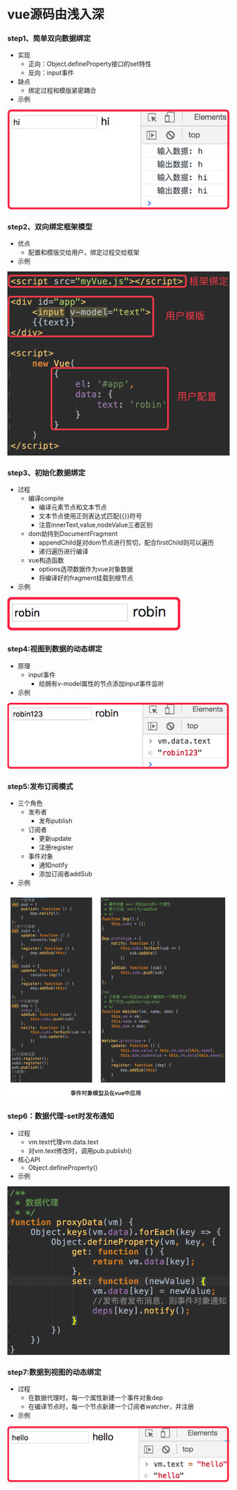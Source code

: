 # vue源码由浅入深
### step1、简单双向数据绑定
+ 实现
    + 正向：Object.defineProperty接口的set特性
    + 反向：input事件
+ 缺点
    + 绑定过程和模版紧密耦合
+ 示例

![avatar](./images/1.png)
### step2、双向绑定框架模型
+ 优点
    + 配置和模版交给用户，绑定过程交给框架
+ 示例

![avatar](./images/2.png)

### step3、初始化数据绑定
+ 过程
    + 编译compile
        + 编译元素节点和文本节点
        + 文本节点使用正则表达式匹配{{}}符号
        + 注意innerText,value,nodeValue三者区别
    + dom劫持到DocumentFragment
        + appendChild是对dom节点进行剪切，配合firstChild则可以遍历
        + 递归遍历进行编译
    + vue构造函数
        + options选项数据作为vue对象数据
        + 将编译好的fragment挂载到根节点
+ 示例

![avatar](./images/3.png)

### step4:视图到数据的动态绑定
+ 原理
    + input事件
        + 给拥有v-model属性的节点添加input事件监听
+ 示例

![avatar](./images/4.png)

### step5:发布订阅模式
+ 三个角色
    + 发布者
        + 发布publish
    + 订阅者
        + 更新update
        + 注册register
    + 事件对象
        + 通知notify
        + 添加订阅者addSub
+ 示例

![avatar](./images/5.png)
### step6：数据代理-set时发布通知
+ 过程
    + vm.text代理vm.data.text
    + 对vm.text修改时，调用pub.publish()
+ 核心API
    + Object.defineProperty()
+ 示例

![avatar](./images/6.png)
### step7:数据到视图的动态绑定
+ 过程
    + 在数据代理时，每一个属性新建一个事件对象dep
    + 在编译节点时，每一个节点新建一个订阅者watcher，并注册
+ 示例

![avatar](./images/7.png)